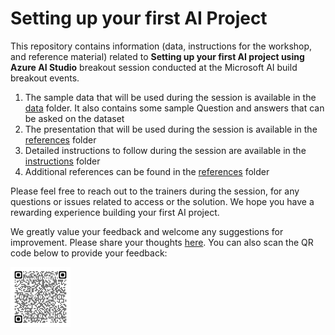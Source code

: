 # Setting up your first AI Project

This repository contains information (data, instructions for the workshop, and reference material) related to **Setting up your first AI project using Azure AI Studio** breakout session conducted at the Microsoft AI build breakout events.

1. The sample data that will be used during the session is available in the [data](data) folder. It also contains some sample Question and answers that can be asked on the dataset
2. The presentation that will be used during the session is available in the [references](references/AI_Build_Presentation.pdf) folder
3. Detailed instructions to follow during the session are available in the [instructions](instructions/ms_ai_build_steps.pdf) folder
4. Additional references can be found in the [references](references) folder

Please feel free to reach out to the trainers during the session, for any questions or issues related to access or the
solution. We hope you have a rewarding experience building your first AI project.

We greatly value your feedback and welcome any suggestions for improvement. Please share your thoughts [here](https://forms.office.com/r/jTTzUMcp7Q). You can also scan the QR code below to provide your feedback:

[![feedback form](images/README/feedback.png "Feedback form")](https://forms.office.com/r/jTTzUMcp7Q)
